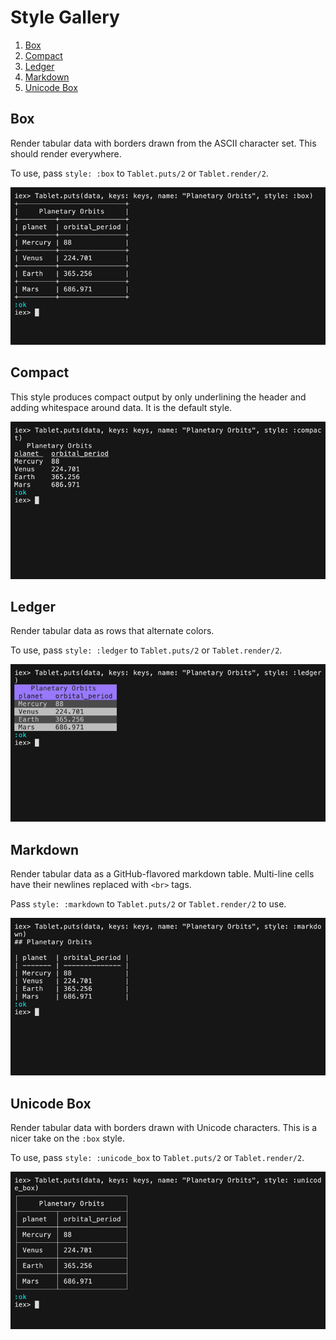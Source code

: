 # Style Gallery

1. [Box](#box)
1. [Compact](#compact)
1. [Ledger](#ledger)
1. [Markdown](#markdown)
1. [Unicode Box](#unicode-box)

## Box

Render tabular data with borders drawn from the ASCII character set. This
should render everywhere.

To use, pass `style: :box` to `Tablet.puts/2` or `Tablet.render/2`.

![box screenshot](assets/box.png)

## Compact

This style produces compact output by only underlining the header and adding
whitespace around data. It is the default style.

![compact screenshot](assets/compact.png)

## Ledger

Render tabular data as rows that alternate colors.

To use, pass `style: :ledger` to `Tablet.puts/2` or `Tablet.render/2`.

![ledger screenshot](assets/ledger.png)

## Markdown

Render tabular data as a GitHub-flavored markdown table. Multi-line cells
have their newlines replaced with `<br>` tags.

Pass `style: :markdown` to `Tablet.puts/2` or `Tablet.render/2` to use.

![markdown screenshot](assets/markdown.png)

## Unicode Box

Render tabular data with borders drawn with Unicode characters. This is a nicer
take on the `:box` style.

To use, pass `style: :unicode_box` to `Tablet.puts/2` or `Tablet.render/2`.

![unicode_box screenshot](assets/unicode_box.png)

